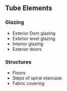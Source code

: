

## Tube Elements

### Glazing
- Exterior Dom glazing
- Exterior level glazing
- Interior glazing
- Exterior doors

### Structures
- Floors
- Steps of spiral staircase
- Fabric covering




